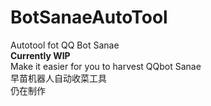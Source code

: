 # BotSanaeAutoTool  
Autotool fot QQ Bot Sanae  
**Currently WIP**  
Make it easier for you to harvest QQbot Sanae  
早苗机器人自动收菜工具  
仍在制作  
